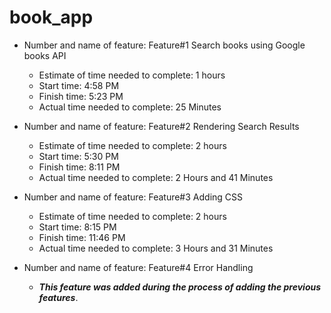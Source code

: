 # book_app


* Number and name of feature: Feature#1 Search books using Google books API
  * Estimate of time needed to complete: 1 hours
  * Start time: 4:58 PM
  * Finish time: 5:23 PM
  * Actual time needed to complete: 25 Minutes


* Number and name of feature: Feature#2 Rendering Search Results
  * Estimate of time needed to complete: 2 hours
  * Start time: 5:30 PM
  * Finish time: 8:11 PM
  * Actual time needed to complete: 2 Hours and 41 Minutes


* Number and name of feature: Feature#3 Adding CSS
  * Estimate of time needed to complete: 2 hours
  * Start time: 8:15 PM
  * Finish time: 11:46 PM
  * Actual time needed to complete: 3 Hours and 31 Minutes


* Number and name of feature: Feature#4 Error Handling
  * ***This feature was added during the process of adding the previous features***.
